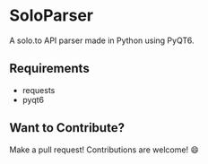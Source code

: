 # SoloParser
A solo.to API parser made in Python using PyQT6.

## Requirements
- requests
- pyqt6

## Want to Contribute?
Make a pull request! Contributions are welcome! :smile:
